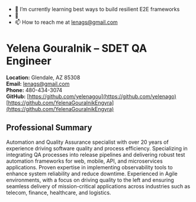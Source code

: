 
- 🌱 I’m currently learning best ways to build resilient E2E frameworks
- 💞️ 
- 📫 How to reach me at lenags@gmail.com

<!---
yelenagou/yelenagou is a ✨ special ✨ repository because its `README.md` (this file) appears on your GitHub profile.
You can click the Preview link to take a look at your changes.
--->
# Yelena Gouralnik – SDET QA Engineer

**Location:** Glendale, AZ 85308  
**Email:** [lenags@gmail.com](mailto:lenags@gmail.com)  
**Phone:** 480-434-3074  
**GitHub:** [https://github.com/yelenagou](https://github.com/yelenago)  [https://github.com/YelenaGouralnikEngyra](https://github.com/YelenaGouralnikEngyra)

## Professional Summary

Automation and Quality Assurance specialist with over 20 years of experience driving software quality and process efficiency. 
Specializing in integrating QA processes into release pipelines and delivering robust test automation frameworks for web, mobile, API, and microservices applications. 
Proven expertise in implementing observability tools to enhance system reliability and reduce downtime. 
Experienced in Agile environments, with a focus on driving quality to the left and ensuring seamless delivery of mission-critical applications across industries such as telecom, finance, healthcare, and logistics.
